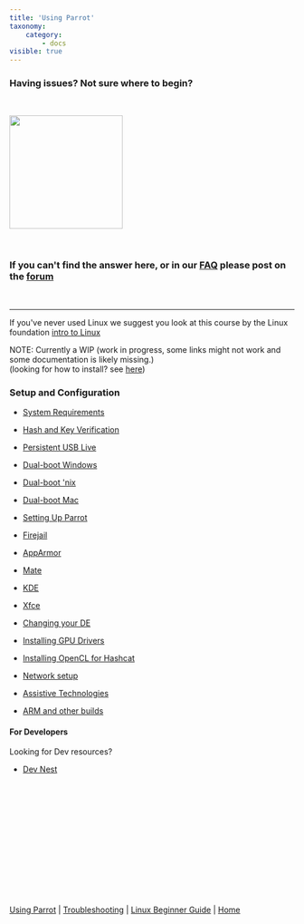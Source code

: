 ```yaml
---
title: 'Using Parrot'
taxonomy:
    category:
        - docs
visible: true
---
```


### Having issues? Not sure where to begin?


&nbsp;

<img src="https://docs.parrotlinux.org/img/parrot.svg" width="200">

&nbsp;

### If you can't find the answer here, or in our [FAQ](https://docs.parrotlinux.org/faq/) please post on the [forum](https://community.parrotsec.org/c/support/)
&nbsp;

---

If you've never used Linux we suggest you look at this course by the Linux foundation [intro to Linux](https://www.edx.org/course/introduction-to-linux/)
</b>

NOTE: Currently a WIP (work in progress, some links might not work and some documentation is likely missing.)<br>
(looking for how to install? see [here](https://docs.parrotlinux.org/getting-started/start/))
### Setup and Configuration

- [System Requirements](system-requirements.md) 
- [Hash and Key Verification](verify-keys.md)
- [Persistent USB Live](usb-live-persist.md)
- [Dual-boot Windows](dualboot-windows.md)
- [Dual-boot 'nix](dualboot-unix.md)
- [Dual-boot Mac](dualboot-macintosh.md)
- [Setting Up Parrot](setup-parrot.md)
- [Firejail](firejail.md)
- [AppArmor](apparmor.md)
- [Mate](mate.md)
- [KDE](kde.md)
- [Xfce](xfce.md)
- [Changing your DE](changing-de.md)
- [Installing GPU Drivers](gpu-drivers.md)
- [Installing OpenCL for Hashcat](opencl-install.md)
- [Network setup](network-setup.md)
- [Assistive Technologies](assistive-tech.md)

- [ARM and other builds](pi-and-other-builds.md) 




#### For Developers

Looking for Dev resources?
- [Dev Nest](../../dev)



&nbsp;

&nbsp;

&nbsp;

&nbsp;

&nbsp;

&nbsp;

&nbsp;

[Using Parrot](https://docs.parrotlinux.org/info/start/) | [Troubleshooting](https://docs.parrotlinux.org/trbl/start/) | [Linux Beginner Guide](https://docs.parrotlinux.org/library/lbg-basics/) | [Home](https://docs.parrotlinux.org/)